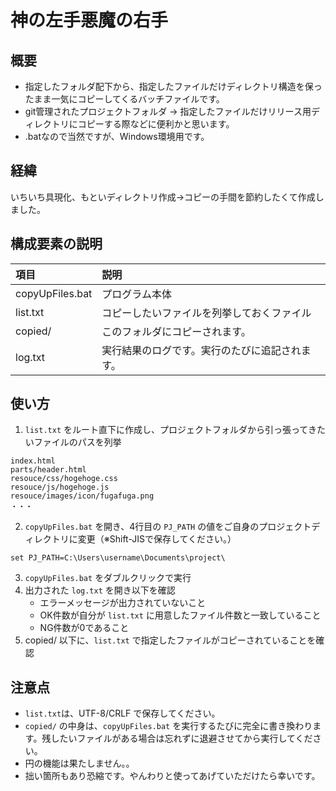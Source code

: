 # 神の左手悪魔の右手

## 概要
- 指定したフォルダ配下から、指定したファイルだけディレクトリ構造を保ったまま一気にコピーしてくるバッチファイルです。
- git管理されたプロジェクトフォルダ → 指定したファイルだけリリース用ディレクトリにコピーする際などに便利かと思います。
- .batなので当然ですが、Windows環境用です。

## 経緯
いちいち具現化、もといディレクトリ作成→コピーの手間を節約したくて作成しました。

## 構成要素の説明
| 項目 | 説明 |
|:---|:---|
| copyUpFiles.bat | プログラム本体 |
| list.txt | コピーしたいファイルを列挙しておくファイル |
| copied/ | このフォルダにコピーされます。 |
| log.txt | 実行結果のログです。実行のたびに追記されます。 |

## 使い方
1. ```list.txt``` をルート直下に作成し、プロジェクトフォルダから引っ張ってきたいファイルのパスを列挙
  ```
  index.html
  parts/header.html
  resouce/css/hogehoge.css
  resouce/js/hogehoge.js
  resouce/images/icon/fugafuga.png
  ・・・
  ```
2. ```copyUpFiles.bat``` を開き、4行目の ```PJ_PATH``` の値をご自身のプロジェクトディレクトリに変更（※Shift-JISで保存してください。）
  ```
  set PJ_PATH=C:\Users\username\Documents\project\
  ```
3. ```copyUpFiles.bat``` をダブルクリックで実行
4. 出力された ```log.txt``` を開き以下を確認
    - エラーメッセージが出力されていないこと
    - OK件数が自分が ```list.txt``` に用意したファイル件数と一致していること
    - NG件数が0であること
5. copied/ 以下に、```list.txt``` で指定したファイルがコピーされていることを確認

## 注意点
- ```list.txt```は、UTF-8/CRLF で保存してください。
- ```copied/``` の中身は、```copyUpFiles.bat``` を実行するたびに完全に書き換わります。残したいファイルがある場合は忘れずに退避させてから実行してください。
- 円の機能は果たしません。。
- 拙い箇所もあり恐縮です。やんわりと使ってあげていただけたら幸いです。
